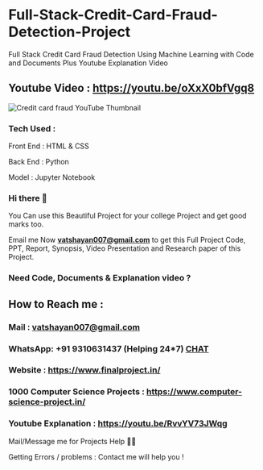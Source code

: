 # Full-Stack-Credit-Card-Fraud-Detection-Project
Full Stack Credit Card Fraud Detection Using Machine Learning with Code and Documents Plus Youtube Explanation Video

## Youtube Video : https://youtu.be/oXxX0bfVgq8

![Credit card fraud YouTube Thumbnail](https://github.com/Vatshayan/Full-Stack-Credit-Card-Fraud-Detection-Project/assets/28294942/206849c3-4a29-436a-8ed2-c54a56ce800e)

### Tech Used :

Front End : HTML & CSS

Back End : Python 

Model : Jupyter Notebook

### Hi there 👋

You Can use this Beautiful Project for your college Project and get good marks too. 

Email me Now **vatshayan007@gmail.com** to get this Full Project Code, PPT, Report, Synopsis, Video Presentation and Research paper of this Project.

### Need Code, Documents & Explanation video ? 

## How to Reach me :

### Mail : vatshayan007@gmail.com 

### WhatsApp: **+91 9310631437** (Helping 24*7) **[CHAT](https://wa.me/message/CHWN2AHCPMAZK1)** 

### Website : https://www.finalproject.in/

### 1000 Computer Science Projects : https://www.computer-science-project.in/

### Youtube Explanation : https://youtu.be/RvvYV73JWqg

Mail/Message me for Projects Help 🙏🏻

Getting Errors / problems : Contact me will help you !
